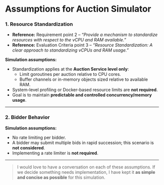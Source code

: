 # Assumptions for Auction Simulator

### 1. Resource Standardization

* **Reference:** Requirement point 2 – *“Provide a mechanism to standardize resources with respect to the vCPU and RAM available.”*
* **Reference:** Evaluation Criteria point 3 – *“Resource Standardization: A clear approach to standardizing vCPUs and RAM usage.”*

**Simulation assumptions:**

* Standardization applies at the **Auction Service level only**:  
  * Limit goroutines per auction relative to CPU cores.  
  * Buffer channels or in-memory objects sized relative to available RAM.  
* System-level profiling or Docker-based resource limits are **not required**.  
* Goal is to maintain **predictable and controlled concurrency/memory usage**.

---

### 2. Bidder Behavior

**Simulation assumptions:**

* No rate limiting per bidder.  
* A bidder may submit multiple bids in rapid succession; this scenario is **not considered**.  
* Implementing a rate limiter is **not required**.

---

> I would love to have a conversation on each of these assumptions. If we decide something needs implementation, I have kept it **as simple and concise as possible** for this simulation.